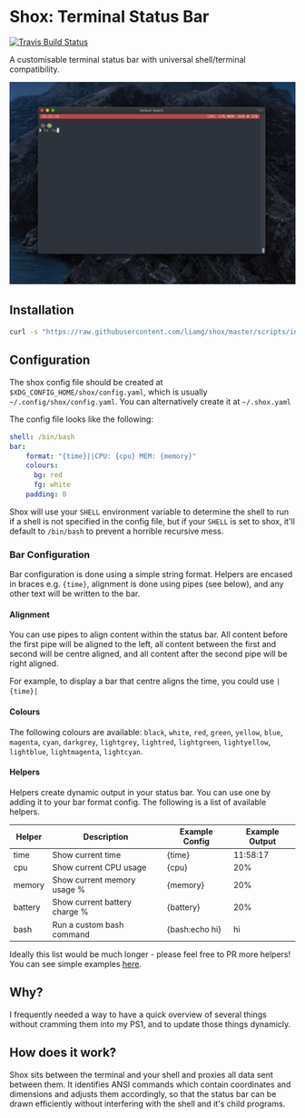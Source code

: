 # Shox: Terminal Status Bar

[![Travis Build Status](https://travis-ci.org/liamg/shox.svg?branch=master)](https://travis-ci.org/liamg/shox)

A customisable terminal status bar with universal shell/terminal compatibility.  

![](./screenshot.png)

## Installation

```bash
curl -s "https://raw.githubusercontent.com/liamg/shox/master/scripts/install.sh" | bash
```

## Configuration

The shox config file should be created at `$XDG_CONFIG_HOME/shox/config.yaml`, which is usually `~/.config/shox/config.yaml`. You can alternatively create it at `~/.shox.yaml`

The config file looks like the following:

```yaml
shell: /bin/bash
bar:
    format: "{time}||CPU: {cpu} MEM: {memory}"
    colours: 
      bg: red
      fg: white
    padding: 0
```

Shox will use your `SHELL` environment variable to determine the shell to run if a shell is not specified in the config file, but if your `SHELL` is set to shox, it'll default to `/bin/bash` to prevent a horrible recursive mess.

### Bar Configuration

Bar configuration is done using a simple string format. Helpers are encased in braces e.g. `{time}`, alignment is done using pipes (see below), and any other text will be written to the bar.

#### Alignment

You can use pipes to align content within the status bar. All content before the first pipe will be aligned to the left, all content between the first and second will be centre aligned, and all content after the second pipe will be right aligned.

For example, to display a bar that centre aligns the time, you could use `|{time}|` 

#### Colours

The following colours are available: `black`, `white`, `red`, `green`, `yellow`, `blue`, `magenta`, `cyan`,  `darkgrey`, `lightgrey`, `lightred`, `lightgreen`, `lightyellow`, `lightblue`, `lightmagenta`, `lightcyan`.

#### Helpers

Helpers create dynamic output in your status bar. You can use one by adding it to your bar format config. The following is a list of available helpers.

| Helper  | Description                   | Example Config | Example Output |
|---------|-------------------------------|----------------|----------------|
| time    | Show current time             | {time}         | 11:58:17       |
| cpu     | Show current CPU usage        | {cpu}          | 20%            |
| memory  | Show current memory usage %   | {memory}       | 20%            |
| battery | Show current battery charge % | {battery}      | 20%            |
| bash    | Run a custom bash command     | {bash:echo hi} | hi

Ideally this list would be much longer - please feel free to PR more helpers! You can see simple examples [here](https://github.com/liamg/shox/tree/master/pkg/helpers).

## Why?

I frequently needed a way to have a quick overview of several things without cramming them into my PS1, and to update those things dynamicly.

## How does it work?

Shox sits between the terminal and your shell and proxies all data sent between them. It identifies ANSI commands which contain coordinates and dimensions and adjusts them accordingly, so that the status bar can be drawn efficiently without interfering with the shell and it's child programs.
